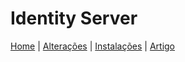 # Identity Server

[Home](./README.md) | [Alterações](./alteracoes.md) | [Instalações](./instalacoes.md) | [Artigo](./artigo.md)
